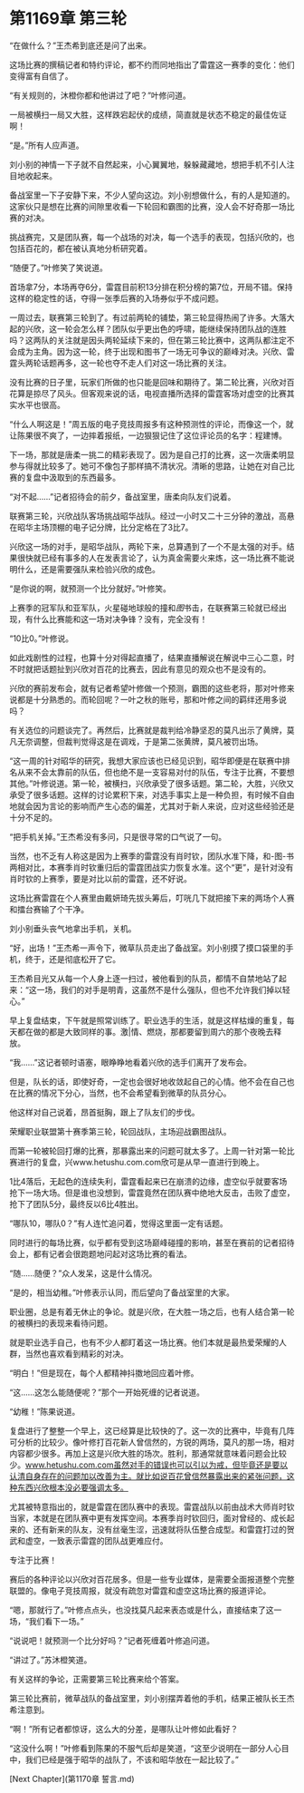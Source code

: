 # 第1169章 第三轮

“在做什么？”王杰希到底还是问了出来。

这场比赛的撰稿记者和特约评论，都不约而同地指出了雷霆这一赛季的变化：他们变得富有自信了。

“有关规则的，沐橙你都和他讲过了吧？”叶修问道。

一局被横扫一局又大胜，这样跌宕起伏的成绩，简直就是状态不稳定的最佳佐证啊！

“是。”所有人应声道。

刘小别的神情一下子就不自然起来，小心翼翼地，躲躲藏藏地，想把手机不引人注目地收起来。

备战室里一下子安静下来，不少人望向这边。刘小别想做什么，有的人是知道的。这家伙只是想在比赛的间隙里收看一下轮回和霸图的比赛，没人会不好奇那一场比赛的对决。

挑战赛完，又是团队赛，每一个战场的对决，每一个选手的表现，包括兴欣的，也包括百花的，都在被认真地分析研究着。

“随便了。”叶修笑了笑说道。

首场拿7分，本场再夺6分，雷霆目前积13分排在积分榜的第7位，开局不错。保持这样的稳定性的话，夺得一张季后赛的入场券似乎不成问题。

一周过去，联赛第三轮到了。有过前两轮的铺垫，第三轮显得热闹了许多。大落大起的兴欣，这一轮会怎么样？团队似乎更出色的呼啸，能继续保持团队战的连胜吗？这两队的关注就是因头两轮延续下来的，但在第三轮比赛中，这两队都注定不会成为主角。因为这一轮，终于出现和图书了一场无可争议的巅峰对决。兴欣、雷霆头两轮话题再多，这一轮也夺不走人们对这一场比赛的关注。

没有比赛的日子里，玩家们所做的也只能是回味和期待了。第二轮比赛，兴欣对百花算是掠尽了风头。但客观来说的话，电视直播所选择的雷霆客场对虚空的比赛其实水平也很高。

“什么人啊这是！”周五版的电子竞技周报多有这种预测性的评论，而像这一个，就让陈果很不爽了，一边摔着报纸，一边狠狠记住了这位评论员的名字：程建博。

下一场，那就是唐柔一挑二的精彩表现了。因为是自己打的比赛，这一次唐柔明显参与得就比较多了。她可不像包子那样搞不清状况。清晰的思路，让她在对自己比赛的复盘中汲取到的东西最多。

“对不起……”记者招待会的前夕，备战室里，唐柔向队友们说着。

联赛第三轮，兴欣战队客场挑战昭华战队。经过一小时又二十三分钟的激战，高悬在昭华主场顶棚的电子记分牌，比分定格在了3比7。

兴欣这一场的对手，是昭华战队，两轮下来，总算遇到了一个不是太强的对手。结果很快就已经有事多的人在发表言论了，认为真金需要火来炼，这一场比赛不能说明什么，还是需要强队来检验兴欣的成色。

“是你说的啊，就预测一个比分就好。”叶修笑。

上赛季的冠军队和亚军队，火星碰地球般的撞和*图*书击，在联赛第三轮就已经出现，有什么比赛能和这一场对决争锋？没有，完全没有！

“10比0。”叶修说。

如此戏剧性的过程，也算十分对得起直播了，结果直播解说在解说中三心二意，时不时就把话题扯到兴欣对百花的比赛去，因此有意见的观众也不是没有的。

兴欣的赛前发布会，就有记者希望叶修做一个预测，霸图的这些老将，那对叶修来说都是十分熟悉的。而轮回呢？一叶之秋的账号，那和叶修之间的羁绊还用多说吗？

有关选位的问题谈完了。再然后，比赛就是裁判给冷静坚忍的莫凡出示了黄牌，莫凡无奈调整，但裁判觉得这是在调戏，于是第二张黄牌，莫凡被罚出场。

“这一周的针对昭华的研究，我想大家应该也已经见识到，昭华即便是在联赛中排名从来不会太靠前的队伍，但也绝不是一支容易对付的队伍，专注于比赛，不要想其他。”叶修说道。第一轮，被横扫，兴欣承受了很多话题。第二轮，大胜，兴欣又承受了很多话题。这样的讨论累积下来，对选手事实上是一种负担，有时候不自由地就会因为言论的影响而产生心态的偏差，尤其对于新人来说，应对这些经验还是十分不足的。

“把手机关掉。”王杰希没有多问，只是很寻常的口气说了一句。

当然，也不乏有人称这是因为上赛季的雷霆没有肖时钦，团队水准下降，和-图-书两相对比，本赛季肖时钦重归后的雷霆团战实力恢复水准。这个“更”，是针对没有肖时钦的上赛季，要是对比以前的雷霆，还不好说。

这场比赛雷霆在个人赛里由戴妍琦先拔头筹后，叮咣几下就把接下来的两场个人赛和擂台赛输了个干净。

刘小别垂头丧气地拿出手机，关机。

“好，出场！”王杰希一声令下，微草队员走出了备战室。刘小别摸了摸口袋里的手机，终于，还是彻底松开了它。

王杰希目光又从每一个人身上逐一扫过，被他看到的队员，都情不自禁地站了起来：“这一场，我们的对手是明青，这虽然不是什么强队，但也不允许我们掉以轻心。”

早上复盘结束，下午就是照常训练了。职业选手的生活，就是这样枯燥的重复，每天都在做的都是大致同样的事。激|情、燃烧，那都要留到周六的那个夜晚去释放。

“我……”这记者顿时语塞，眼睁睁地看着兴欣的选手们离开了发布会。

但是，队长的话，即使好奇，一定也会很好地收敛起自己的心情。他不会在自己也在比赛的情况下分心，当然，也不会希望看到微草的队员分心。

他这样对自己说着，昂首挺胸，跟上了队友们的步伐。

荣耀职业联盟第十赛季第三轮，轮回战队，主场迎战霸图战队。

而第一轮被轮回打爆的比赛，那暴露出来的问题可就太多了。上周一针对第一轮比赛进行的复盘，兴www.hetushu.com.com欣可是从早一直进行到晚上。

1比4落后，无起色的连续失利，雷霆看起来已在崩溃的边缘，虚空似乎就要客场抢下一场大场。但是谁也没想到，雷霆竟然在团队赛中绝地大反击，击败了虚空，抢下了团队5分，最终反以6比4胜出。

“哪队10，哪队0？”有人连忙追问着，觉得这里面一定有话题。

同时进行的每场比赛，似乎都有受到这场巅峰碰撞的影响，甚至在赛前的记者招待会上，都有记者会很跑题地问起对这场比赛的看法。

“随……随便？”众人发呆，这是什么情况。

“是的，相当幼稚。”叶修表示认同，而后望向了备战室里的大家。

职业圈，总是有着无休止的争论。就是兴欣，在大胜一场之后，也有人结合第一轮的被横扫的表现来看待问题。

就是职业选手自己，也有不少人都盯着这一场比赛。他们本就是最热爱荣耀的人群，当然也喜欢看到精彩的对决。

“明白！”但是现在，每个人都精神抖擞地回应着叶修。

“这……这怎么能随便呢？”那个一开始死缠的记者说道。

“幼稚！”陈果说道。

复盘进行了整整一个早上，这已经算是比较快的了。这一次的比赛中，毕竟有几阵可分析的比较少。像叶修打百花新人曾信然的，方锐的两场，莫凡的那一场，相对内容都少很多。再加上这是兴欣大胜的场次。胜利，那通常就意味着问题会比较少。www.hetushu.com.com虽然对手的错误也可以引以为戒，但毕竟还是要以认清自身存在的问题加以改善为主。就比如说百花曾信然暴露出来的紧张问题，这种东西兴欣根本没必要强调太多。

尤其被特意指出的，就是雷霆在团队赛中的表现。雷霆战队以前由战术大师肖时钦当家，本就是在团队赛中更有发挥空间。本赛季肖时钦回归，面对曾经的、成长起来的、还有新来的队友，没有丝毫生涩，迅速就将队伍整合成型。和雷霆打过的贺武和虚空，一致表示雷霆的团队战更难应付。

专注于比赛！

赛后的各种评论以兴欣对百花居多。但是一些专业媒体，是需要全面报道整个完整联盟的。像电子竞技周报，就没有疏忽对雷霆和虚空这场比赛的报道评论。

“嗯，那就行了。”叶修点点头，也没找莫凡起来表态或是什么，直接结束了这一场，“我们看下一场。”

“说说吧！就预测一个比分好吗？”记者死缠着叶修追问道。

“讲过了。”苏沐橙笑道。

有关这样的争论，正需要第三轮比赛来给个答案。

第三轮比赛前，微草战队的备战室里，刘小别摆弄着他的手机，结果正被队长王杰希注意到。

“啊！”所有记者都惊讶，这么大的分差，是哪队让叶修如此看好？

“这没什么啊！”叶修看到陈果的不服气后却是笑道，“这至少说明在一部分人心目中，我们已经是强于昭华的战队了，不该和昭华放在一起比较了。”



[Next Chapter](第1170章 誓言.md)